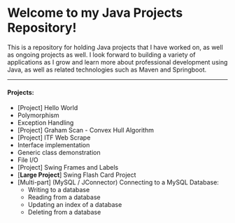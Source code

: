 <h1>Welcome to my Java Projects Repository!</h1>

<p>This is a repository for holding Java projects that I have worked on, as well as ongoing projects as well. I look forward to building a variety of applications as I grow and learn more about professional development using Java, as well as related technologies such as Maven and Springboot.</p>

<hr>

<h4>Projects:</h4>
<ul>
	<li>[Project] Hello World</li>
	<li>Polymorphism</li>
	<li>Exception Handling</li>
	<li>[Project] Graham Scan - Convex Hull Algorithm</li>
	<li>[Project] ITF Web Scrape</li>
	<li>Interface implementation</li>
	<li>Generic class demonstration</li>
	<li>File I/O</li>
	<li>[Project] Swing Frames and Labels</li>
	<li>[<strong>Large Project</strong>] Swing Flash Card Project</li>
	<li>[Multi-part] (MySQL / JConnector) Connecting to a MySQL Database:
		<ul>
			<li>Writing to a database</li>
			<li>Reading from a database</li>
			<li>Updating an index of a database</li>
			<li>Deleting from a database</li>
		</ul>
	</li>
</ul>
